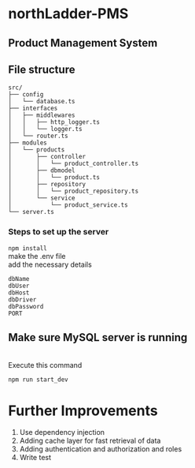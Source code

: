# northLadder-PMS
## Product Management System
## File structure
```
src/
├── config
│   └── database.ts
├── interfaces
│   ├── middlewares
│   │   ├── http_logger.ts
│   │   └── logger.ts
│   └── router.ts
├── modules
│   └── products
│       ├── controller
│       │   └── product_controller.ts
│       ├── dbmodel
│       │   └── product.ts
│       ├── repository
│       │   └── product_repository.ts
│       └── service
│           └── product_service.ts
└── server.ts
```

### Steps to set up the server <br>
```npm install```
<br>
make the .env file
<br>
add the necessary details
```
dbName
dbUser
dbHost
dbDriver
dbPassword
PORT
```
## Make sure MySQL server is running
<br>
Execute this command

```npm run start_dev```
# Further Improvements
1. Use dependency injection
2. Adding cache layer for fast retrieval of data
3. Adding authentication and authorization and roles
4. Write test

